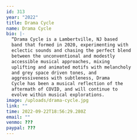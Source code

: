 ```yaml
---
id: 313
year: "2022"
title: Drama Cycle
name: Drama Cycle
bio: |-
  “Drama Cycle is a Lambertville, NJ based
  band that formed in 2020, experimenting with
  eclectic sounds and chasing the perfect blend
  between the unconventional and modestly
  accessible musical approaches, mixing
  uplifting and animated motifs with melancholy
  and grey space driven tones, and
  aggressiveness with subtleness, Drama
  Cycle has been a musical reflection of the
  aftermath of COVID, and will continue to
  evolve within musical explorations.
image: /uploads/drama-cycle.jpg
link: ""
time: 2022-09-22T18:56:29.280Z
email: ""
venmo: ???
paypal: ???
---
```

